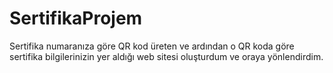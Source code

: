 # SertifikaProjem
Sertifika numaranıza göre QR kod üreten ve ardından o QR koda göre sertifika bilgilerinizin yer aldığı web sitesi oluşturdum ve oraya yönlendirdim.
